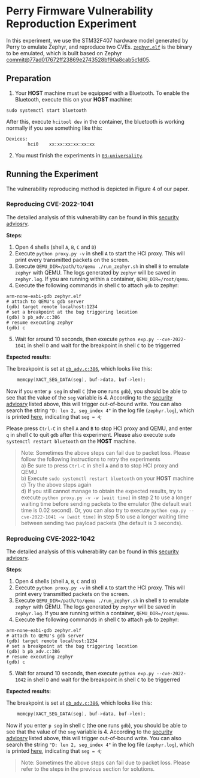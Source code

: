 # Perry Firmware Vulnerability Reproduction Experiment
In this experiment, we use the STM32F407 hardware model generated by Perry to emulate Zephyr, and reproduce two CVEs. [`zephyr.elf`](./zephyr.elf) is the binary to be emulated, which is built based on Zephyr [commit@77ad017672ff23869e2743528bf90a8cab5c1d05](https://github.com/zephyrproject-rtos/zephyr/tree/77ad017672ff23869e2743528bf90a8cab5c1d05).

## Preparation
1. Your **HOST** machine must be equipped with a Bluetooth. To enable the Bluetooth, execute this on your **HOST** machine:

```shell
sudo systemctl start bluetooth
```

After this, execute `hcitool dev` in the container, the bluetooth is working normally if you see something like this:
```
Devices:
        hci0    xx:xx:xx:xx:xx:xx
```

2. You must finish the experiments in [`03-universality`](../03-universality).

## Running the Experiment
The vulnerability reproducing method is depicted in Figure 4 of our paper.

### Reproducing CVE-2022-1041
The detailed analysis of this vulnerability can be found in this [security adviosry](https://github.com/zephyrproject-rtos/zephyr/security/advisories/GHSA-p449-9hv9-pj38).

**Steps**:
1. Open 4 shells (shell `A`, `B`, `C` and `D`)
2. Execute `python proxy.py -v` in shell `A` to start the HCI proxy. This will print every transmitted packets on the screen.
3. Execute `QEMU_DIR=/path/to/qemu ./run_zephyr.sh` in shell `B` to emulate `zephyr` with QEMU. The logs generated by `zephyr` will be saved in `zephyr.log`. If you are running within a container, `QEMU_DIR=/root/qemu`.
4. Execute the following commands in shell `C` to attach `gdb` to zephyr:
```shell
arm-none-eabi-gdb zephyr.elf
# attach to QEMU's gdb server
(gdb) target remote localhost:1234
# set a breakpoint at the bug triggering location
(gdb) b pb_adv.c:386
# resume executing zephyr
(gdb) c
```
5. Wait for around 10 seconds, then execute `python exp.py --cve-2022-1041` in shell `D` and wait for the breakpoint in shell `C` to be triggerred

**Expected results:**

The breakpoint is set at [`pb_adv.c:386`](https://github.com/zephyrproject-rtos/zephyr/blob/77ad017672ff23869e2743528bf90a8cab5c1d05/subsys/bluetooth/mesh/pb_adv.c#L386), which looks like this:

```C
	memcpy(XACT_SEG_DATA(seg), buf->data, buf->len);
```
Now if you enter `p seg` in shell `C` (the one runs `gdb`), you should be able to see that the value of the `seg` variable is 4. According to the [security adviosry](https://github.com/zephyrproject-rtos/zephyr/security/advisories/GHSA-p449-9hv9-pj38) listed above, this will trigger out-of-bound write. You can also search the string `"D: len 2, seg_index 4"` in the log file (`zephyr.log`), which is printed [here](https://github.com/zephyrproject-rtos/zephyr/blob/77ad017672ff23869e2743528bf90a8cab5c1d05/subsys/bluetooth/mesh/pb_adv.c#L346), indicating that `seg = 4`;


Please press `Ctrl-C` in shell `A` and `B` to stop HCI proxy and QEMU, and enter `q` in shell `C` to quit `gdb` after this experiment. Please also execute `sudo systemctl restart bluetooth` on the **HOST** machine.

> Note: Sometimes the above steps can fail due to packet loss. Please follow the following instructions to retry the experiments \
a) Be sure to press `Ctrl-C` in shell `A` and `B` to stop HCI proxy and QEMU \
b) Execute `sudo systemctl restart bluetooth` on your **HOST** machine \
c) Try the above steps again \
d) If you still cannot manage to obtain the expected results, try to execute `python proxy.py -v -w [wait time]` in step 2 to use a longer waiting time before sending packets to the emulator (the default wait time is 0.02 second). Or, you can also try to execute `python exp.py --cve-2022-1041 -w [wait time]` in step 5 to use a longer waiting time between sending two payload packets (the default is 3 seconds).


### Reproducing CVE-2022-1042
The detailed analysis of this vulnerability can be found in this [security adviosry](https://github.com/zephyrproject-rtos/zephyr/security/advisories/GHSA-j7v7-w73r-mm5x).

**Steps**:
1. Open 4 shells (shell `A`, `B`, `C` and `D`)
2. Execute `python proxy.py -v` in shell `A` to start the HCI proxy. This will print every transmitted packets on the screen.
3. Execute `QEMU_DIR=/path/to/qemu ./run_zephyr.sh` in shell `B` to emulate `zephyr` with QEMU. The logs generated by `zephyr` will be saved in `zephyr.log`. If you are running within a container, `QEMU_DIR=/root/qemu`.
4. Execute the following commands in shell `C` to attach `gdb` to zephyr:
```shell
arm-none-eabi-gdb zephyr.elf
# attach to QEMU's gdb server
(gdb) target remote localhost:1234
# set a breakpoint at the bug triggering location
(gdb) b pb_adv.c:386
# resume executing zephyr
(gdb) c
```
5. Wait for around 10 seconds, then execute `python exp.py --cve-2022-1042` in shell `D` and wait for the breakpoint in shell `C` to be triggerred

**Expected results:**

The breakpoint is set at [`pb_adv.c:386`](https://github.com/zephyrproject-rtos/zephyr/blob/77ad017672ff23869e2743528bf90a8cab5c1d05/subsys/bluetooth/mesh/pb_adv.c#L386), which looks like this:

```C
	memcpy(XACT_SEG_DATA(seg), buf->data, buf->len);
```
Now if you enter `p seg` in shell `C` (the one runs `gdb`), you should be able to see that the value of the `seg` variable is 4. According to the [security adviosry](https://github.com/zephyrproject-rtos/zephyr/security/advisories/GHSA-j7v7-w73r-mm5x) listed above, this will trigger out-of-bound write. You can also search the string `"D: len 2, seg_index 4"` in the log file (`zephyr.log`), which is printed [here](https://github.com/zephyrproject-rtos/zephyr/blob/77ad017672ff23869e2743528bf90a8cab5c1d05/subsys/bluetooth/mesh/pb_adv.c#L346), indicating that `seg = 4`;

> Note: Sometimes the above steps can fail due to packet loss. Please refer to the steps in the previous section for solutions.